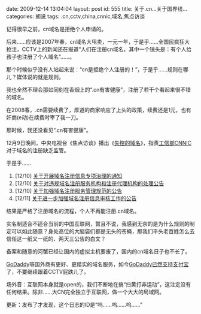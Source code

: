 date: 2009-12-14 13:04:04
layout: post
id: 555
title: 关于.cn…关于国界线…
categories: 胡说
tags: .cn,cctv,china,cnnic,域名,焦点访谈

记得很早之前，cn域名是拒绝个人申请的。

后来……应该是2007年春，cn域名大甩卖，一元一年，于是乎……全国民疯狂大抢注，CCTV上的新闻还在报道“人们在注册cn域名，其中一个镜头是：有个人给孩子也注册了个人域名”……。

那个时候似乎没有人站起来说：“cn是拒绝个人注册的！”，于是乎……规则在哪儿？媒体说的就是规则。

我也全然不理会那如同刻在香烟上的“.cn有害健康”，注册了若干个看起来很不错的域名。

在2008春，.cn需要续费了，厚道的商家响应了上头的政策，续费还是1元，也有奸商(e动)在续费时宰了我一刀。

那时候，我还没看见“.cn有害健康”。

12月9日晚间，中央电视台《焦点访谈》播出《[失控的域名](http://space.tv.cctv.com/video/VIDE1260361083654885)》，指责[工信部CNNIC](http://www.cnnic.net.cn)对于域名的注册缺乏监管。

于是乎……

	
1. \[12/10\] [关于开展域名注册信息专项治理的通知](http://www.cnnic.net.cn/html/Dir/2009/12/10/5745.htm)
2. \[12/10\] [关于对违规域名注册服务机构和注册代理机构的处理公告](http://www.cnnic.net.cn/html/Dir/2009/12/10/5746.htm)
3. \[12/10\] [关于加强域名注册服务管理规范的公告](http://www.cnnic.net.cn/html/Dir/2009/12/10/5747.htm)
4. \[12/11\] [关于进一步加强域名注册信息审核工作的公告](http://www.cnnic.net.cn/html/Dir/2009/12/11/5749.htm)

结果是严格了注册域名的流程，个人不再能注册.cn域名。

实名制适合不适合当前的中国互联网，暂且不说，我感到无奈的是为什么规则的制定可以如此随意？身处高位的大脑袋们都是无头的苍蝇，那我们平头老百姓怎么去信任这一纸又一纸的、两天三公告的白文？

备案和随意的河蟹已经让国内的虚拟主机要废了，国内的cn域名日子也不长了。

[GoDaddy](https://www.godaddy.com/)等国外商有更好、更踏实的域名服务，如今[GoDaddy已然支持支付宝](http://tech.sina.com.cn/i/2009-12-13/13553673579.shtml)了，不要继续跟着CCTV屁跌儿了。

场外音：互联网本身就是open的，我们不断地在搞“扫黄打非运动”，这注定没有任何结果。除非……大CN完全独立于互联网，做一个大大的局域网。

更新：发布了才发现，这个日志的ID是“呜……呜……呜……”
